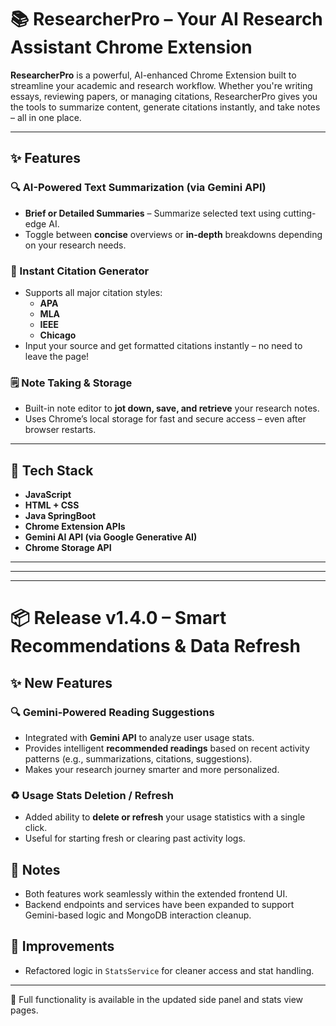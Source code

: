 # 📚 ResearcherPro – Your AI Research Assistant Chrome Extension

**ResearcherPro** is a powerful, AI-enhanced Chrome Extension built to streamline your academic and research workflow. Whether you're writing essays, reviewing papers, or managing citations, ResearcherPro gives you the tools to summarize content, generate citations instantly, and take notes – all in one place.

---

## ✨ Features

### 🔍 AI-Powered Text Summarization (via Gemini API)
- **Brief or Detailed Summaries** – Summarize selected text using cutting-edge AI.
- Toggle between **concise** overviews or **in-depth** breakdowns depending on your research needs.

### 📝 Instant Citation Generator
- Supports all major citation styles:
  - **APA**
  - **MLA**
  - **IEEE**
  - **Chicago**
- Input your source and get formatted citations instantly – no need to leave the page!

### 🗒️ Note Taking & Storage
- Built-in note editor to **jot down, save, and retrieve** your research notes.
- Uses Chrome’s local storage for fast and secure access – even after browser restarts.

---

## 🧠 Tech Stack

- **JavaScript** 
- **HTML + CSS**
- **Java SpringBoot**
- **Chrome Extension APIs**
- **Gemini AI API (via Google Generative AI)**
- **Chrome Storage API**

---
---
---
# 📦 Release v1.4.0 – Smart Recommendations & Data Refresh

## ✨ New Features

### 🔍 Gemini-Powered Reading Suggestions
- Integrated with **Gemini API** to analyze user usage stats.
- Provides intelligent **recommended readings** based on recent activity patterns (e.g., summarizations, citations, suggestions).
- Makes your research journey smarter and more personalized.

### ♻️ Usage Stats Deletion / Refresh
- Added ability to **delete or refresh** your usage statistics with a single click.
- Useful for starting fresh or clearing past activity logs.

## 🧪 Notes
- Both features work seamlessly within the extended frontend UI.
- Backend endpoints and services have been expanded to support Gemini-based logic and MongoDB interaction cleanup.

## 🚀 Improvements
- Refactored logic in `StatsService` for cleaner access and stat handling.
  
---
🔧 Full functionality is available in the updated side panel and stats view pages.


